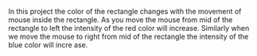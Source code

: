 In this project the color of the rectangle changes with the movement of mouse inside the rectangle. As you move the mouse from mid of the rectangle to left
the intensity of the red color will increase. Similarly when we move the mouse
 to right from mid of the rectangle the intensity of the blue color will incre
ase.

